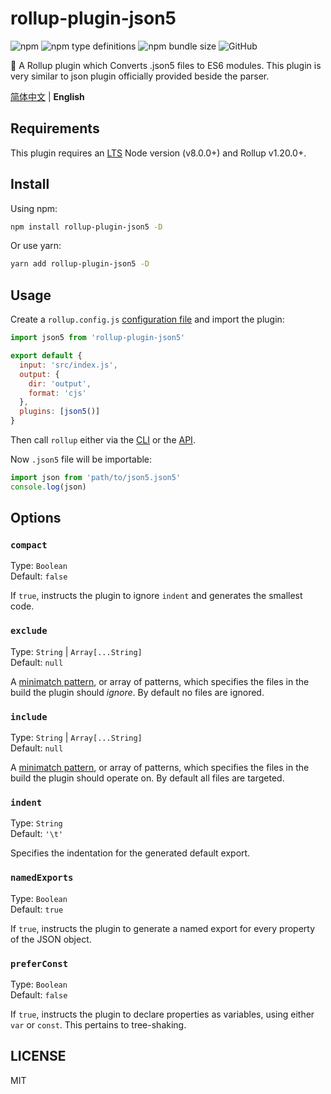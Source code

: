 # rollup-plugin-json5

![npm](https://img.shields.io/npm/v/Gu-Miao/rollup-plugin-json5?logo=npm&style=flat-square)
![npm type definitions](https://img.shields.io/npm/types/Gu-Miao/rollup-plugin-json5?logo=typescript&style=flat-square)
![npm bundle size](https://img.shields.io/bundlephobia/min/Gu-Miao/rollup-plugin-json5?logo=npm&style=flat-square)
![GitHub](https://img.shields.io/github/license/Gu-Miao/rollup-plugin-json5?logo=github&style=flat-square)

🍣 A Rollup plugin which Converts .json5 files to ES6 modules. This plugin is very similar to json plugin officially provided beside the parser.

[简体中文](./README_zh.md) | **English**

## Requirements

This plugin requires an [LTS](https://github.com/nodejs/Release) Node version (v8.0.0+) and Rollup v1.20.0+.

## Install

Using npm:

```bash
npm install rollup-plugin-json5 -D
```

Or use yarn:

```bash
yarn add rollup-plugin-json5 -D
```

## Usage

Create a `rollup.config.js` [configuration file](https://www.rollupjs.org/guide/en/#configuration-files) and import the plugin:

```js
import json5 from 'rollup-plugin-json5'

export default {
  input: 'src/index.js',
  output: {
    dir: 'output',
    format: 'cjs'
  },
  plugins: [json5()]
}
```

Then call `rollup` either via the [CLI](https://www.rollupjs.org/guide/en/#command-line-reference) or the [API](https://www.rollupjs.org/guide/en/#javascript-api).

Now `.json5` file will be importable:

```js
import json from 'path/to/json5.json5'
console.log(json)
```

## Options

### `compact`

Type: `Boolean`<br>
Default: `false`

If `true`, instructs the plugin to ignore `indent` and generates the smallest code.

### `exclude`

Type: `String` | `Array[...String]`<br>
Default: `null`

A [minimatch pattern](https://github.com/isaacs/minimatch), or array of patterns, which specifies the files in the build the plugin should _ignore_. By default no files are ignored.

### `include`

Type: `String` | `Array[...String]`<br>
Default: `null`

A [minimatch pattern](https://github.com/isaacs/minimatch), or array of patterns, which specifies the files in the build the plugin should operate on. By default all files are targeted.

### `indent`

Type: `String`<br>
Default: `'\t'`

Specifies the indentation for the generated default export.

### `namedExports`

Type: `Boolean`<br>
Default: `true`

If `true`, instructs the plugin to generate a named export for every property of the JSON object.

### `preferConst`

Type: `Boolean`<br>
Default: `false`

If `true`, instructs the plugin to declare properties as variables, using either `var` or `const`. This pertains to tree-shaking.

## LICENSE

MIT
